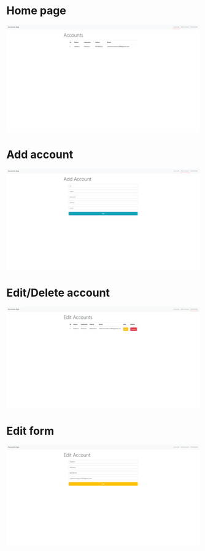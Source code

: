 <h1>Home page</h1>
<img src="https://raw.githubusercontent.com/wlada995/Portfolio/main/img/project/Accounts-App/1.png" />
<h1>Add account</h1>
<img src="https://raw.githubusercontent.com/wlada995/Portfolio/main/img/project/Accounts-App/2.png" />
<h1>Edit/Delete account</h1>
<img src="https://raw.githubusercontent.com/wlada995/Portfolio/main/img/project/Accounts-App/4.png" />
<h1>Edit form</h1>
<img src="https://raw.githubusercontent.com/wlada995/Portfolio/main/img/project/Accounts-App/3.png" />


